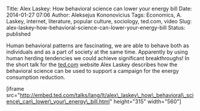 Title: Alex Laskey: How behavioral science can lower your energy bill
Date: 2014-01-27 07:06
Author: Aleksejus Kononovicius
Tags: Economics, A. Laskey, internet, literature, popular culture, sociology, ted.com, video
Slug: alex-laskey-how-behavioral-science-can-lower-your-energy-bill
Status: published

Human behavioral patterns
are fascinating, we are able to behave both as individuals and as a part
of society at the same time. Apparently by using human herding
tendencies we could achieve significant breakthroughs! In the short talk
for the
[ted.com](http://www.ted.com/talks/alex_laskey_how_behavioral_science_can_lower_your_energy_bill.html)
website Alex Laskey describes how the behavioral science can be used to
support a campaign for the energy consumption reduction.

\[iframe
src="http://embed.ted.com/talks/lang/lt/alex\_laskey\_how\_behavioral\_science\_can\_lower\_your\_energy\_bill.html"
height="315" width="560"\]
